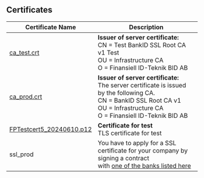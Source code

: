 ## Certificates

| Certificate Name | Description                                                                                           |
|------------------|--------------------------------------------------------------------------------------------------|
| [ca_test.crt](https://www.bankid.com/en/utvecklare/guider/verification-of-digital-id-card/test-environment)  | **Issuer of server certificate:**<br> CN = Test BankID SSL Root CA v1 Test<br> OU = Infrastructure CA<br> O = Finansiell ID-Teknik BID AB    | 
| [ca_prod.crt](https://www.bankid.com/en/utvecklare/guider/verification-of-digital-id-card/production-environment)  | **Issuer of server certificate:**<br> The server certificate is issued by the following CA.<br> CN = BankID SSL Root CA v1<br> OU = Infrastructure CA<br> O = Finansiell ID-Teknik BID AB |
| [FPTestcert5_20240610.p12](https://www.bankid.com/en/utvecklare/test)   | **Certificate for test**<br> TLS certificate for test<br>                        | 
| ssl_prod         | You have to apply for a SSL certificate for your company by signing a contract<br> with [one of the banks listed here](https://www.bankid.com/en/foretag/kontakt-foeretag) |
